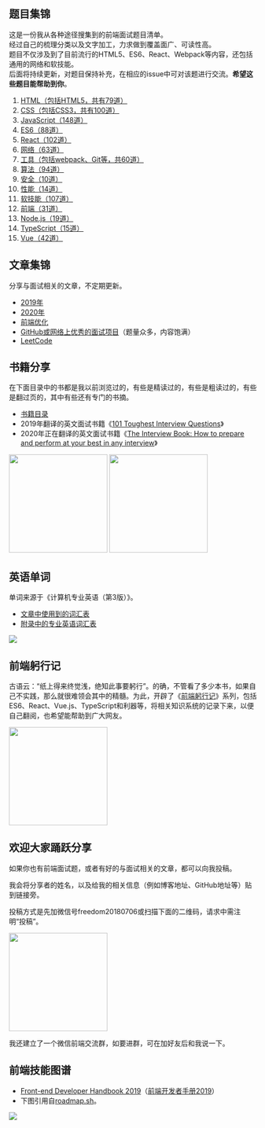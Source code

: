 ## 题目集锦

这是一份我从各种途径搜集到的前端面试题目清单。  
经过自己的梳理分类以及文字加工，力求做到覆盖面广、可读性高。  
题目不仅涉及到了目前流行的HTML5、ES6、React、Webpack等内容，还包括通用的网络和软技能。  
后面将持续更新，对题目保持补充，在相应的issue中可对该题进行交流。**希望这些题目能帮助到你**。  

1. [HTML（包括HTML5，共有79道）](https://github.com/pwstrick/daily/blob/master/interview/html.md)
2. [CSS（包括CSS3，共有100道）](https://github.com/pwstrick/daily/blob/master/interview/css.md)
3. [JavaScript（148道）](https://github.com/pwstrick/daily/blob/master/interview/javascript.md)
4. [ES6（88道）](https://github.com/pwstrick/daily/blob/master/interview/es6.md)
5. [React（102道）](https://github.com/pwstrick/daily/blob/master/interview/react.md)
6. [网络（63道）](https://github.com/pwstrick/daily/blob/master/interview/network.md)
7. [工具（包括webpack、Git等，共60道）](https://github.com/pwstrick/daily/blob/master/interview/tool.md)
8. [算法（94道）](https://github.com/pwstrick/daily/blob/master/interview/algorithm.md)
9. [安全（10道）](https://github.com/pwstrick/daily/blob/master/interview/security.md)
10. [性能（14道）](https://github.com/pwstrick/daily/blob/master/interview/performance.md)
11. [软技能（107道）](https://github.com/pwstrick/daily/blob/master/interview/skill.md)
12. [前端（31道）](https://github.com/pwstrick/daily/blob/master/interview/fe.md)
13. [Node.js（19道）](https://github.com/pwstrick/daily/blob/master/interview/nodejs.md)
14. [TypeScript（15道）](https://github.com/pwstrick/daily/blob/master/interview/ts.md)
15. [Vue（42道）](https://github.com/pwstrick/daily/blob/master/interview/vue.md)

## 文章集锦
分享与面试相关的文章，不定期更新。

* [2019年](https://github.com/pwstrick/daily/blob/master/article/2019.md)
* [2020年](https://github.com/pwstrick/daily/blob/master/article/2020.md)
* [前端优化](https://github.com/pwstrick/daily/blob/master/article/optimization.md)
* [GitHub或网络上优秀的面试项目](https://github.com/pwstrick/daily/blob/master/article/github.md)（题量众多，内容饱满）
* [LeetCode](https://github.com/pwstrick/daily/blob/master/article/leetcode/leetcode.md)

## 书籍分享

在下面目录中的书都是我以前浏览过的，有些是精读过的，有些是粗读过的，有些是翻过页的，其中有些还有专门的书摘。

* [书籍目录](https://github.com/pwstrick/daily/blob/master/book/names.md)
* 2019年翻译的英文面试书籍《[101 Toughest Interview Questions](https://github.com/pwstrick/daily/blob/master/book/contents.md)》
* 2020年正在翻译的英文面试书籍《[The Interview Book: How to prepare and perform at your best in any interview](https://github.com/pwstrick/daily/blob/master/book/prepare.md)》

<p>
<img src="https://github.com/pwstrick/daily/raw/master/assets/img/cover/101-interview-cover.png" width="200" />
<img src="https://github.com/pwstrick/daily/raw/master/assets/img/cover/how-to-prepare-in-interview.png" width="200" />
</p>

## 英语单词

单词来源于《计算机专业英语（第3版）》。

* [文章中使用到的词汇表](https://github.com/pwstrick/daily/blob/master/book/computer/1.md)
* [附录中的专业英语词汇表](https://github.com/pwstrick/daily/blob/master/book/computer/2.md)

<img src="https://github.com/pwstrick/daily/raw/master/assets/img/cover/computer-en-cover.jpg" />

## 前端躬行记
古语云：“纸上得来终觉浅，绝知此事要躬行”。的确，不管看了多少本书，如果自己不实践，那么就很难领会其中的精髓。为此，开辟了《[前端躬行记](https://www.kancloud.cn/pwstrick/fe-questions/1094971)》系列，包括ES6、React、Vue.js、TypeScript和利器等，将相关知识系统的记录下来，以便自己翻阅，也希望能帮助到广大网友。

<img src="https://github.com/pwstrick/daily/raw/master/assets/img/cover/fe-questions.png" width="200" />

## 欢迎大家踊跃分享
如果你也有前端面试题，或者有好的与面试相关的文章，都可以向我投稿。

我会将分享者的姓名，以及给我的相关信息（例如博客地址、GitHub地址等）贴到链接旁。

投稿方式是先加微信号freedom20180706或扫描下面的二维码，请求中需注明“投稿”。

<img src="https://github.com/pwstrick/daily/raw/master/assets/img/qrcode.jpg" width="200" />

我还建立了一个微信前端交流群，如要进群，可在加好友后和我说一下。

## 前端技能图谱
* [Front-end Developer Handbook 2019](https://frontendmasters.com/books/front-end-handbook/2019/)（[前端开发者手册2019](https://www.yuque.com/ysfe/ykx/fedhb)）  
* 下图引用自[roadmap.sh](https://roadmap.sh/frontend)。

<img src="https://github.com/pwstrick/daily/raw/master/assets/img/skill/2020.png" />


